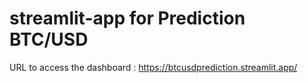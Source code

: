# streamlit-app for Prediction BTC/USD
URL to access the dashboard : https://btcusdprediction.streamlit.app/
